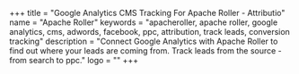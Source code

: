 +++
title = "Google Analytics CMS Tracking For Apache Roller - Attributio"
name = "Apache Roller"
keywords = "apacheroller, apache roller, google analytics, cms, adwords, facebook, ppc, attribution, track leads, conversion tracking"
description = "Connect Google Analytics with Apache Roller to find out where your leads are coming from. Track leads from the source - from search to ppc."
logo = ""
+++
